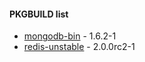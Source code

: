 #### PKGBUILD list

* [mongodb-bin](http://www.mongodb.org/) - 1.6.2-1
* [redis-unstable](http://code.google.com/p/redis/) - 2.0.0rc2-1
